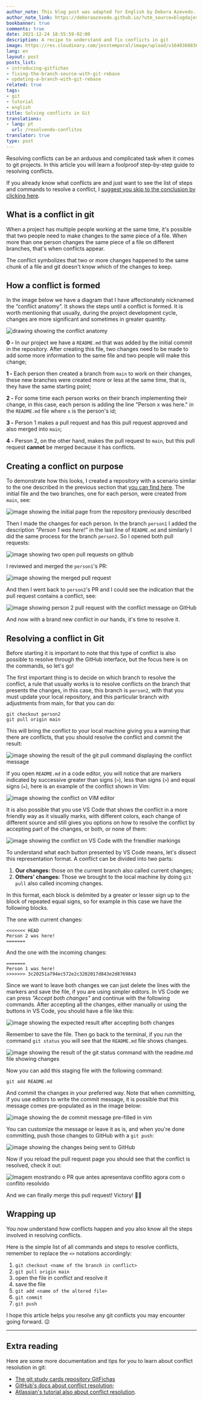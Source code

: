 ```yaml
---
author_note: This blog post was adapted for English by Debora Azevedo.
author_note_link: https://deboraazevedo.github.io/?utm_source=blogdajess
bookbanner: true
comments: true
date: 2021-12-24 18:55:59-02:00
description: A recipe to understand and fix conflicts in git
image: https://res.cloudinary.com/jesstemporal/image/upload/v1640360836/covers/tutorial_gfgm5n.png
lang: en
layout: post
posts_list:
- introducing-gitfichas
- fixing-the-branch-source-with-git-rebase
- updating-a-branch-with-git-rebase
related: true
tags:
- git
- tutorial
- english
title: Solving conflicts in Git
translations:
- lang: pt
  url: /resolvendo-conflitos
translator: true
type: post
---
```


Resolving conflicts can be an arduous and complicated task when it comes to git projects. In this article you will learn a foolproof step-by-step guide to resolving conflicts.

If you already know what conflicts are and just want to see the list of steps and commands to resolve a conflict, I [suggest you skip to the conclusion by clicking here](#wrapping-up).

## What is a conflict in git

When a project has multiple people working at the same time, it's possible that two people need to make changes to the same piece of a file. When more than one person changes the same piece of a file on different branches, that's when conflicts appear.

The conflict symbolizes that two or more changes happened to the same chunk of a file and git doesn't know which of the changes to keep.

## How a conflict is formed

In the image below we have a diagram that I have affectionately nicknamed the “conflict anatomy”. It shows the steps until a conflict is formed. It is worth mentioning that usually, during the project development cycle, changes are more significant and sometimes in greater quantity.

![drawing showing the conflict anatomy](https://res.cloudinary.com/jesstemporal/image/upload/v1643815916/git-conflict-resolution/conflict-anatomy_u7em32.jpg)

**0 -** In our project we have a `README.md` that was added by the initial commit in the repository. After creating this file, two changes need to be made to add some more information to the same file and two people will make this change;

**1 -** Each person then created a branch from `main` to work on their changes, these new branches were created more or less at the same time, that is, they have the same starting point;

**2 -** For some time each person works on their branch implementing their change, in this case, each person is adding the line "Person x was here." in the `README.md` file where `x` is the person's id;

**3 -** Person 1 makes a pull request and has this pull request approved and also merged into `main`;

**4 -** Person 2, on the other hand, makes the pull request to `main`, but this pull request **cannot** be merged because it has conflicts.

## Creating a conflict on purpose

To demonstrate how this looks, I created a repository with a scenario similar to the one described in the previous section that [you can find here](https://github.com/jtemporal/example-conflict). The initial file and the two branches, one for each person, were created from `main`, see:

![image showing the initial page from the repository previously described](https://res.cloudinary.com/jesstemporal/image/upload/v1643764598/git-conflict-resolution/example-repository-page-fig2_a5lkkj.png)

Then I made the changes for each person. In the branch `person1` I added the description _"Person 1 was here!"_ in the last line of `README.md` and similarly I did the same process for the branch `person2`. So I opened both pull requests:

![image showing two open pull requests on github](https://res.cloudinary.com/jesstemporal/image/upload/v1643764614/git-conflict-resolution/list-of-pull-requests-fig3_tq96wf.png)

I reviewed and merged the `person1`'s PR:

![image showing the merged pull request](https://res.cloudinary.com/jesstemporal/image/upload/v1643764630/git-conflict-resolution/merged-pull-request-fig4_wjb0n9.png)

And then I went back to `person2`'s PR and I could see the indication that the pull request contains a conflict, see:

![image showing person 2 pull request with the conflict message on GitHub](https://res.cloudinary.com/jesstemporal/image/upload/v1643764659/git-conflict-resolution/pull-request-with-a-conflict-fig5_s26wre.png)

And now with a brand new conflict in our hands, it's time to resolve it.

## Resolving a conflict in Git

Before starting it is important to note that this type of conflict is also possible to resolve through the GitHub interface, but the focus here is on the commands, so let's go!

The first important thing is to decide on which branch to resolve the conflict, a rule that usually works is to resolve conflicts on the branch that presents the changes, in this case, this branch is `person2`, with that you must update your local repository, and this particular branch with adjustments from main, for that you can do:

```console
git checkout person2
git pull origin main
```

This will bring the conflict to your local machine giving you a warning that there are conflicts, that you should resolve the conflict and commit the result:

![image showing the result of the git pull command displaying the conflict message](https://res.cloudinary.com/jesstemporal/image/upload/v1643765012/git-conflict-resolution/git-pull-with-conflict-message-fig6_tjmlsx.png)

If you open `README.md` in a code editor, you will notice that are markers indicated by successive greater than signs (`>`), less than signs (`>`) and equal signs (`=`), here is an example of the conflict shown in Vim:

![image showing the conflict on VIM editor](https://res.cloudinary.com/jesstemporal/image/upload/v1643765013/git-conflict-resolution/conflict-displayed-on-vim-fig7_ewxhxf.png)

It is also possible that you use VS Code that shows the conflict in a more friendly way as it visually marks, with different colors, each change of different source and still gives you options on how to resolve the conflict by accepting part of the changes, or both, or none of them:

![image showing the conflict on VS Code with the friendlier markings](https://res.cloudinary.com/jesstemporal/image/upload/v1643765144/git-conflict-resolution/conflict-displayed-in-vs-code-fig8_pyts3e.png)

To understand what each button presented by VS Code means, let's dissect this representation format. A conflict can be divided into two parts:

1. **Our changes:** those on the current branch also called current changes;
1. **Others' changes:** Those we brought to the local machine by doing `git pull` also called incoming changes.

In this format, each block is delimited by a greater or lesser sign up to the block of repeated equal signs, so for example in this case we have the following blocks.

The one with current changes:

```console
<<<<<<< HEAD
Person 2 was here!
=======
```

And the one with the incoming changes:


```console
=======
Person 1 was here!
>>>>>>> 3c20251a794ec572e2c3202017d843e2d8769843
```

Since we want to leave both changes we can just delete the lines with the markers and save the file, if you are using simpler editors. In VS Code we can press _"Accept both changes"_ and continue with the following commands. After accepting all the changes, either manually or using the buttons in VS Code, you should have a file like this:

![image showing the expected result after accepting both changes](https://res.cloudinary.com/jesstemporal/image/upload/v1643765298/git-conflict-resolution/the-resulting-file-after-conflict-fixing-fig9_pp45rb.png)

Remember to save the file. Then go back to the terminal, if you run the command `git status` you will see that the `README.md` file shows changes.

![image showing the result of the git status command with the readme.md file showing changes](https://res.cloudinary.com/jesstemporal/image/upload/v1643765300/git-conflict-resolution/git-status-message-after-fixing-conflicts-fig10_kvp98h.png)

Now you can add this staging file with the following command:

```console
git add README.md
```

And commit the changes in your preferred way. Note that when committing, if you use editors to write the commit message, it is possible that this message comes pre-populated as in the image below:

![image showing the de commit message pre-filled in vim](https://res.cloudinary.com/jesstemporal/image/upload/v1643765548/git-conflict-resolution/automatic-commit-message-after-fixing-conflict-fig11_havtpt.png)

You can customize the message or leave it as is, and when you're done committing, push those changes to GitHub with a `git push`:

![image showing the changes being sent to GitHub](https://res.cloudinary.com/jesstemporal/image/upload/v1643765581/git-conflict-resolution/message-after-pushing-commit-with-fixed-conflict-fig12_wh3hft.png)

Now if you reload the pull request page you should see that the conflict is resolved, check it out:

![Imagem mostrando o PR que antes apresentava conflito agora com o conflito resolvido](https://res.cloudinary.com/jesstemporal/image/upload/v1643765641/git-conflict-resolution/updated-pull-request-without-conflict-after-latest-commit-fig13_jrunmz.png)

And we can finally merge this pull request! Victory! 🎉🎉

## Wrapping up<a name="wrapping-up"></a>

You now understand how conflicts happen and you also know all the steps involved in resolving conflicts.

Here is the simple list of all commands and steps to resolve conflicts, remember to replace the `<>` notations accordingly:

1. `git checkout <name of the branch in conflict>`
2. `git pull origin main`
3. open the file in conflict and resolve it
4. save the file
5. `git add <name of the altered file>`
6. `git commit`
7. `git push`

I hope this article helps you resolve any git conflicts you may encounter going forward. 😉

---

## Extra reading

Here are some more documentation and tips for you to learn about conflict resolution in git:

* [The git study cards repository GitFichas](https://gitfichas.com/en?utm_source=blog)
* [GitHub's docs about conflict resolution](https://docs.github.com/en/pull-requests/collaborating-with-pull-requests/addressing-merge-conflicts/about-merge-conflicts);
* [Atlassian's tutorial also about conflict resolution](https://www.atlassian.com/git/tutorials/using-branches/merge-conflicts).